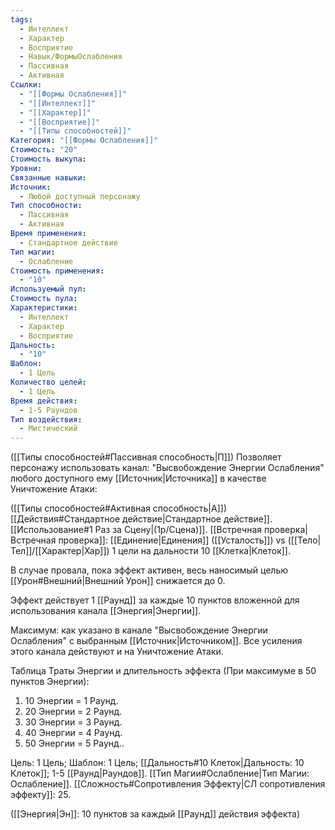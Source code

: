 ```yaml
---
tags:
  - Интеллект
  - Характер
  - Восприятие
  - Навык/ФормыОслабления
  - Пассивная
  - Активная
Ссылки:
  - "[[Формы Ослабления]]"
  - "[[Интеллект]]"
  - "[[Характер]]"
  - "[[Восприятие]]"
  - "[[Типы способностей]]"
Категория: "[[Формы Ослабления]]"
Стоимость: "20"
Стоимость выкупа: 
Уровни: 
Связанные навыки: 
Источник:
  - Любой доступный персонажу
Тип способности:
  - Пассивная
  - Активная
Время применения:
  - Стандартное действие
Тип магии:
  - Ослабление
Стоимость применения:
  - "10"
Используемый пул: 
Стоимость пула: 
Характеристики:
  - Интеллект
  - Характер
  - Восприятие
Дальность:
  - "10"
Шаблон:
  - 1 Цель
Количество целей:
  - 1 Цель
Время действия:
  - 1-5 Раундов
Тип воздействия:
  - Мистический
---
```

([[Типы способностей#Пассивная способность|П]]) Позволяет персонажу использовать канал: "Высвобождение Энергии Ослабления" любого доступного ему [[Источник|Источника]] в качестве Уничтожение Атаки:

([[Типы способностей#Активная способность|А]]) [[Действия#Стандартное действие|Стандартное действие]]. [[Использование#1 Раз за Сцену|(1р/Сцена)]]. [[Встречная проверка|Встречная проверка]]: [[Единение|Единения]] ([[Усталость]]) vs ([[Тело|Тел]]/[[Характер|Хар]]) 1 цели на дальности 10 [[Клетка|Клеток]].

В случае провала, пока эффект активен, весь наносимый целью [[Урон#Внешний|Внешний Урон]] снижается до 0.  

Эффект действует 1 [[Раунд]] за каждые 10 пунктов вложенной для использования канала [[Энергия|Энергии]].
 
Максимум: как указано в канале "Высвобождение Энергии Ослабления" с выбранным [[Источник|Источником]]. Все усиления этого канала действуют и на Уничтожение Атаки.

Таблица Траты Энергии и длительность эффекта
(При максимуме в 50 пунктов Энергии):

1. 10 Энергии = 1 Раунд.
2. 20 Энергии = 2 Раунд.
3. 30 Энергии = 3 Раунд. 
4. 40 Энергии = 4 Раунд. 
5. 50 Энергии = 5 Раунд..

Цель: 1 Цель; Шаблон: 1 Цель; [[Дальность#10 Клеток|Дальность: 10 Клеток]]; 1-5 [[Раунд|Раундов]]. [[Тип Магии#Ослабление|Тип Магии: Ослабление]]. [[Сложность#Cопротивления Эффекту|СЛ сопротивления эффекту]]: 25.

([[Энергия|Эн]]: 10 пунктов за каждый [[Раунд]] действия эффекта)